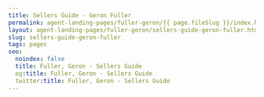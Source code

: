 ```yaml
---
title: Sellers Guide - Geron Fuller
permalink: agent-landing-pages/fuller-geron/{{ page.fileSlug }}/index.html
layout: agent-landing-pages/fuller-geron/sellers-guide-geron-fuller.html
slug: sellers-guide-geron-fuller
tags: pages
seo:
  noindex: false
  title: Fuller, Geron - Sellers Guide
  og:title: Fuller, Geron - Sellers Guide
  twitter:title: Fuller, Geron - Sellers Guide
---
```



